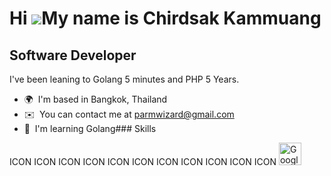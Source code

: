 Hi ![](https://user-images.githubusercontent.com/18350557/176309783-0785949b-9127-417c-8b55-ab5a4333674e.gif)My name is Chirdsak Kammuang
=========================================================================================================================================

Software Developer
------------------

I've been leaning to Golang 5 minutes and PHP 5 Years.

*   🌍  I'm based in Bangkok, Thailand
*   ✉️  You can contact me at [parmwizard@gmail.com](mailto:parmwizard@gmail.com)
*   🧠  I'm learning Golang### Skills 
<p align="left">
ICON ICON ICON ICON ICON ICON ICON ICON ICON ICON ICON 
                                <a href="https://cloud.google.com/" target="_blank" rel="noreferrer"><img src="https://raw.githubusercontent.com/danielcranney/readme-generator/main/public/icons/skills/googlecloud-colored.svg" width="36" height="36" alt="Google Cloud" /></a>
                    </p>
                    
                
